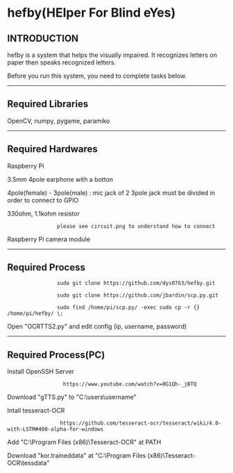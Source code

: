 # hefby(HElper For Blind eYes)

INTRODUCTION
---------------------------------

hefby is a system that helps the visually impaired. It recognizes letters on paper then speaks recognized letters.

Before you run this system, you need to complete tasks below.

--------------------------------

Required Libraries
--------

OpenCV, numpy, pygame, paramiko

--------------------------------

Required Hardwares
------

Raspberry Pi

3.5mm 4pole earphone with a botton

4pole(female) - 3pole(male) : mic jack of 2 3pole jack must be divided in order to connect to GPIO

330ohm, 1.1kohm resistor

                    please see circuit.png to understand how to connect

Raspberry Pi camera module

---------------------------------

Required Process
-----------

                    sudo git clone https://github.com/dys0763/hefby.git

                    sudo git clone https://github.com/jbardin/scp.py.git

                    sudo find /home/pi/scp.py/ -exec sudo cp -r {} /home/pi/hefby/ \;
                    
Open "OCRTTS2.py" and edit config (ip, username, password)
                  
--------------------------------------------                  
Required Process(PC)
-------------

Install OpenSSH Server 

                      https://www.youtube.com/watch?v=0G1Qh-_jBTQ
                      
Download "gTTS.py" to "C:\users\username"

Intall tesseract-OCR

                     https://github.com/tesseract-ocr/tesseract/wiki/4.0-with-LSTM#400-alpha-for-windows
                     
Add "C:\Program Files (x86)\Tesseract-OCR" at PATH

Download "kor.traineddata" at "C:\Program Files (x86)\Tesseract-OCR\tessdata"
